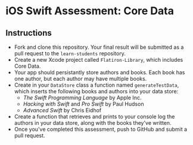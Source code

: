# iOS Swift Assessment: Core Data

## Instructions

* Fork and clone this repository. Your final result will be submitted as a pull request to the `learn-students` repository.
* Create a new Xcode project called `Flatiron-Library`, which includes Core Data.
* Your app should persistantly store authors and books. Each book has one author, but each author may have multiple books.
* Create in your `DataStore` class a function named `generateTestData`, which inserts the following books and authors into your data store:
  * *The Swift Programming Language* by Apple Inc.
  * *Hacking with Swift* and *Pro Swift* by Paul Hudson
  * *Advanced Swift* by Chris Eidhof
* Create a function that retrieves and prints to your console log the authors in your data store, along with the books they've written.
* Once you've completed this assessment, push to GitHub and submit a pull request.
